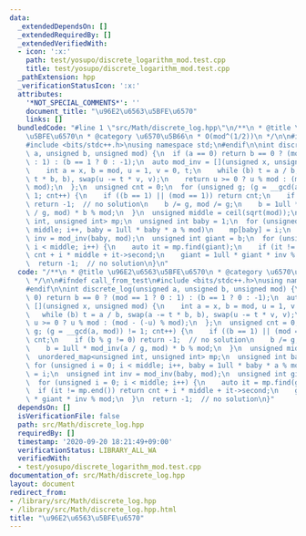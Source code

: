 ```yaml
---
data:
  _extendedDependsOn: []
  _extendedRequiredBy: []
  _extendedVerifiedWith:
  - icon: ':x:'
    path: test/yosupo/discrete_logarithm_mod.test.cpp
    title: test/yosupo/discrete_logarithm_mod.test.cpp
  _pathExtension: hpp
  _verificationStatusIcon: ':x:'
  attributes:
    '*NOT_SPECIAL_COMMENTS*': ''
    document_title: "\u96E2\u6563\u5BFE\u6570"
    links: []
  bundledCode: "#line 1 \"src/Math/discrete_log.hpp\"\n/**\n * @title \u96E2\u6563\
    \u5BFE\u6570\n * @category \u6570\u5B66\n * O(mod^(1/2))\n */\n\n#ifndef call_from_test\n\
    #include <bits/stdc++.h>\nusing namespace std;\n#endif\n\nint discrete_log(unsigned\
    \ a, unsigned b, unsigned mod) {\n  if (a == 0) return b == 0 ? (mod == 1 ? 0\
    \ : 1) : (b == 1 ? 0 : -1);\n  auto mod_inv = [](unsigned x, unsigned mod) {\n\
    \    int a = x, b = mod, u = 1, v = 0, t;\n    while (b) t = a / b, swap(a -=\
    \ t * b, b), swap(u -= t * v, v);\n    return u >= 0 ? u % mod : (mod - (-u) %\
    \ mod);\n  };\n  unsigned cnt = 0;\n  for (unsigned g; (g = __gcd(a, mod)) !=\
    \ 1; cnt++) {\n    if ((b == 1) || (mod == 1)) return cnt;\n    if (b % g != 0)\
    \ return -1;  // no solution\n    b /= g, mod /= g;\n    b = 1ull * mod_inv(a\
    \ / g, mod) * b % mod;\n  }\n  unsigned middle = ceil(sqrt(mod));\n  unordered_map<unsigned\
    \ int, unsigned int> mp;\n  unsigned int baby = 1;\n  for (unsigned i = 0; i <\
    \ middle; i++, baby = 1ull * baby * a % mod)\n    mp[baby] = i;\n  unsigned int\
    \ inv = mod_inv(baby, mod);\n  unsigned int giant = b;\n  for (unsigned i = 0;\
    \ i < middle; i++) {\n    auto it = mp.find(giant);\n    if (it != mp.end()) return\
    \ cnt + i * middle + it->second;\n    giant = 1ull * giant * inv % mod;\n  }\n\
    \  return -1;  // no solution\n}\n"
  code: "/**\n * @title \u96E2\u6563\u5BFE\u6570\n * @category \u6570\u5B66\n * O(mod^(1/2))\n\
    \ */\n\n#ifndef call_from_test\n#include <bits/stdc++.h>\nusing namespace std;\n\
    #endif\n\nint discrete_log(unsigned a, unsigned b, unsigned mod) {\n  if (a ==\
    \ 0) return b == 0 ? (mod == 1 ? 0 : 1) : (b == 1 ? 0 : -1);\n  auto mod_inv =\
    \ [](unsigned x, unsigned mod) {\n    int a = x, b = mod, u = 1, v = 0, t;\n \
    \   while (b) t = a / b, swap(a -= t * b, b), swap(u -= t * v, v);\n    return\
    \ u >= 0 ? u % mod : (mod - (-u) % mod);\n  };\n  unsigned cnt = 0;\n  for (unsigned\
    \ g; (g = __gcd(a, mod)) != 1; cnt++) {\n    if ((b == 1) || (mod == 1)) return\
    \ cnt;\n    if (b % g != 0) return -1;  // no solution\n    b /= g, mod /= g;\n\
    \    b = 1ull * mod_inv(a / g, mod) * b % mod;\n  }\n  unsigned middle = ceil(sqrt(mod));\n\
    \  unordered_map<unsigned int, unsigned int> mp;\n  unsigned int baby = 1;\n \
    \ for (unsigned i = 0; i < middle; i++, baby = 1ull * baby * a % mod)\n    mp[baby]\
    \ = i;\n  unsigned int inv = mod_inv(baby, mod);\n  unsigned int giant = b;\n\
    \  for (unsigned i = 0; i < middle; i++) {\n    auto it = mp.find(giant);\n  \
    \  if (it != mp.end()) return cnt + i * middle + it->second;\n    giant = 1ull\
    \ * giant * inv % mod;\n  }\n  return -1;  // no solution\n}"
  dependsOn: []
  isVerificationFile: false
  path: src/Math/discrete_log.hpp
  requiredBy: []
  timestamp: '2020-09-20 18:21:49+09:00'
  verificationStatus: LIBRARY_ALL_WA
  verifiedWith:
  - test/yosupo/discrete_logarithm_mod.test.cpp
documentation_of: src/Math/discrete_log.hpp
layout: document
redirect_from:
- /library/src/Math/discrete_log.hpp
- /library/src/Math/discrete_log.hpp.html
title: "\u96E2\u6563\u5BFE\u6570"
---
```

